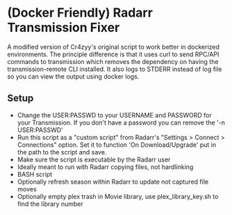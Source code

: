 (Docker Friendly) Radarr Transmission Fixer
======
A modified version of Cr4zyy's original script to work better in dockerized environments.  The principle difference is that it uses curl to send RPC/API commands to transmission which removes the dependency on having the transmission-remote CLI installed.  It also logs to STDERR instead of log file so you can view the output using docker logs.

## Setup

* Change the USER:PASSWD to your USERNAME and PASSWORD for your Transmission. If you don't have a password you can remove the '-n USER:PASSWD'
* Run this script as a "custom script" from Radarr's "Settings > Connect > Connections" option. Set it to function 'On Download/Upgrade' put in the path to the script and save.
* Make sure the script is executable by the Radarr user
* Ideally meant to run with Radarr copying files, not hardlinking
* BASH script
* Optionally refresh season within Radarr to update not captured file moves
* Optionally empty plex trash in Movie library, use plex_library_key.sh to find the library number


